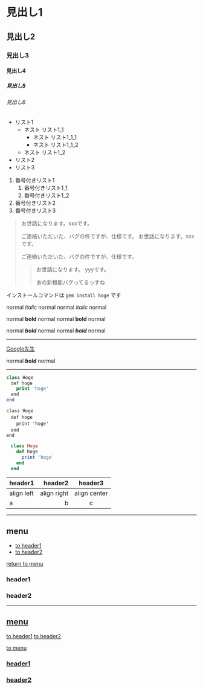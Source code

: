 # 見出し1
## 見出し2
### 見出し3
#### 見出し4
##### 見出し5
###### 見出し6

- リスト1
    - ネスト リスト1_1
        - ネスト リスト1_1_1
        - ネスト リスト1_1_2
    - ネスト リスト1_2
- リスト2
- リスト3
1. 番号付きリスト1
    1. 番号付きリスト1_1
    1. 番号付きリスト1_2
1. 番号付きリスト2
1. 番号付きリスト3
> お世話になります。xxxです。
> 
> ご連絡いただいた、バグの件ですが、仕様です。
> お世話になります。xxxです。
> 
> ご連絡いただいた、バグの件ですが、仕様です。
>> お世話になります。 yyyです。
>> 
>> あの新機能バグってるっすね

インストールコマンドは `gem install hoge` です

normal *italic* normal
normal _italic_ normal

normal **bold** normal
normal __bold__ normal

normal ***bold*** normal
normal ___bold___ normal

***

[Google先生](https://www.google.co.jp/)

normal ___bold___ normal
***

```php
class Hoge
　def hoge
　  print 'hoge'
　end
end
```

    class Hoge
    　def hoge
    　  print 'hoge'
    　end
    end

~~~ruby
　class Hoge
　  def hoge
　    print 'hoge'
　  end
　end
~~~

|header1|header2|header3|
|:--|--:|:--:|
|align left|align right|align center|
|a|b|c|




---

## menu
* [to header1](#header1)
* [to header2](#header2)

<!-- some long code -->

[return to menu](#menu)
### header1
### header2

***
<h2><a name="user-content-menu" href="#menu">menu</a></h2>
<a href="#header1">to header1</a>
<a href="#header2">to header2</a>

<!-- some long code -->

<a href="#menu">to menu</a>
<h3><a name="user-content-header1" href="#header1">header1</a></h3>
<h3><a name="user-content-header2" href="#header2">header2</a></h3>